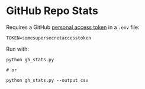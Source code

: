 # GitHub Repo Stats


Requires a GitHub [personal access token](https://docs.github.com/en/authentication/keeping-your-account-and-data-secure/creating-a-personal-access-token) in a `.env` file:

```
TOKEN=somesupersecretaccesstoken
```

Run with:

```shell
python gh_stats.py

# or

python gh_stats.py --output csv
```